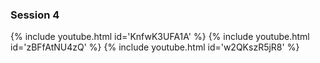 ### Session 4

{% include youtube.html id='KnfwK3UFA1A' %}
{% include youtube.html id='zBFfAtNU4zQ' %}
{% include youtube.html id='w2QKszR5jR8' %}
